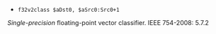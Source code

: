 * `f32v2class $aDst0, $aSrc0:Src0+1`

*Single-precision* floating-point vector classifier. IEEE 754-2008:
5.7.2
